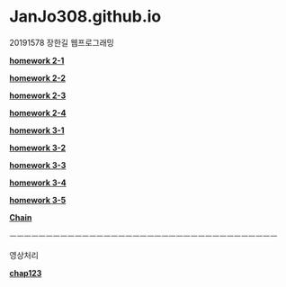 # JanJo308.github.io

20191578 장한길 웹프로그래밍

[**homework 2-1**](https://JanJo308.github.io/homework2-1.html)

[**homework 2-2**](https://JanJo308.github.io/homework2-2.html)

[**homework 2-3**](https://JanJo308.github.io/homework2-3.html) 

[**homework 2-4**](https://JanJo308.github.io/homework2-4.html) 

[**homework 3-1**](https://JanJo308.github.io/homework3-1.jpg) 

[**homework 3-2**](https://JanJo308.github.io/homework3-2.jpg) 

[**homework 3-3**](https://JanJo308.github.io/homework3-3.jpg) 

[**homework 3-4**](https://JanJo308.github.io/homework3-4.jpg) 

[**homework 3-5**](https://JanJo308.github.io/homework3-5.jpg) 

[**Chain**](https://JanJo308.github.io/Chain.html) 

ㅡㅡㅡㅡㅡㅡㅡㅡㅡㅡㅡㅡㅡㅡㅡㅡㅡㅡㅡㅡㅡㅡㅡㅡㅡㅡㅡㅡㅡㅡㅡㅡㅡㅡㅡㅡㅡ

영상처리

[**chap123**](https://JanJo308.github.io/chap123.py) 
